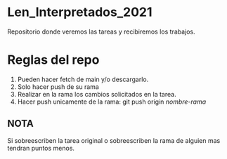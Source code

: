 # Len_Interpretados_2021
Repositorio donde veremos las tareas y recibiremos los trabajos.

# Reglas del repo      
1. Pueden hacer fetch de main y/o descargarlo.
2. Solo hacer push de su rama
3. Realizar en la rama los cambios solicitados en la tarea.
4. Hacer push unicamente de la rama: git push origin *nombre-rama*

## NOTA
Si sobreescriben la tarea original o sobreescriben la rama de alguien mas tendran puntos menos.